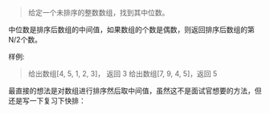 >给定一个未排序的整数数组，找到其中位数。

中位数是排序后数组的中间值，如果数组的个数是偶数，则返回排序后数组的第N/2个数。

样例:

>给出数组[4, 5, 1, 2, 3]， 返回 3
>给出数组[7, 9, 4, 5]，返回 5

最直接的想法是对数组进行排序然后取中间值，虽然这不是面试官想要的方法，但还是写一下复习下快排：

```js
```